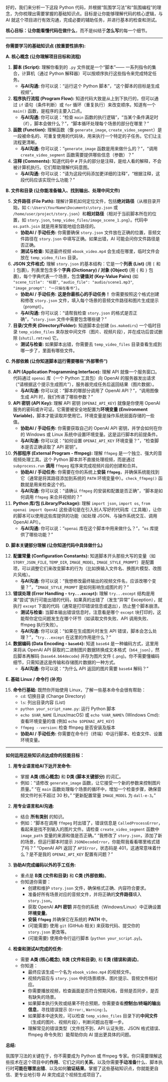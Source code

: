 好的，我们来分析一下这段 Python 代码，并根据“氛围学习法”和“氛围编程”的理念，为你梳理出需要掌握的基础知识点。目标是让你能够理解代码的核心逻辑，与 AI 就这个项目进行有效沟通，完成必要的辅助任务，并进行基本的检查和测试。

**核心目标：**让你能看懂代码在**做什么**，而不是纠结于**怎么写**的每一个细节。

---

**你需要学习的基础知识点 (按重要性排序):**

**A. 核心概念 (让你理解项目目标和流程)**

1.  **脚本 (Script):** 理解你看到的 `.py` 文件就是一个“脚本”—— 一系列指令的集合，计算机（通过 Python 解释器）可以按顺序执行这些指令来完成特定任务。
    * **与AI沟通:** 你可以说：“运行这个 Python 脚本”，“这个脚本的目标是生成视频”。
2.  **程序执行流程 (Program Flow):** 知道代码大致是从上到下执行的，但可以通过 `if` 语句（条件判断）或 `for` 循环（重复执行）来改变顺序。知道有一个 `main()` 函数，是程序的主要入口点。
    * **与AI沟通:** 你可以说：“检查 `main` 函数的执行逻辑”，“当某个条件满足时（if），脚本会做什么？”，“脚本循环处理每个场景的部分在哪里？”
3.  **函数 (Function):** 理解函数（像 `generate_image`, `create_video_segment`）是一段被命名的、可重复使用的代码块，用来执行一个特定的子任务。它们让主流程更清晰。
    * **与AI沟通:** 你可以说：“`generate_image` 函数是用来做什么的？”，“调用 `create_video_segment` 函数需要提供哪些信息（参数）？”
4.  **注释 (Comments):** 知道代码中 `#` 开头的部分是注释，是给人看的解释，不会被计算机执行。它们帮助理解代码意图。
    * **与AI沟通:** 你可以说：“请为这段代码添加更详细的注释”，“根据注释，这段代码应该实现什么功能？”

**B. 文件和目录 (让你能准备输入、找到输出、处理中间文件)**

5.  **文件路径 (File Path):** 理解计算机如何定位文件，包括**绝对路径**（从根目录开始，如 `C:\Users\YourName\Documents\story.json` 或 `/home/user/project/story.json`）和**相对路径**（相对于当前脚本所在的位置，如 `story.json`, `temp_video_files/image_scene_1.png`）。代码中 `os.path.join` 就是用来智能地组合路径的。
    * **协助AI / 手动任务:** 你需要确保 `story.json` 文件放在正确的位置，音频文件路径在 `story.json` 中填写正确。如果出错，AI 可能会问你文件路径是否正确。
    * **测试与检查:** 知道最终视频 `ebook_video.mp4` 会生成在哪里，临时文件会放在 `temp_video_files` 目录。
6.  **JSON 文件格式:** 理解 `story.json` 的基本结构：它是一个**列表 (List)** (用 `[` 和 `]` 包裹)，列表里包含多个**字典 (Dictionary) / 对象 (Object)** (用 `{` 和 `}` 包裹)，每个字典代表一个场景，包含**键值对 (Key-Value Pairs)** (如 `"scene_title": "标题"`, `"audio_file": "audio/scene1.mp3"`, `"image_prompt": "一只猫在看书"`）。
    * **协助AI / 手动任务:** **这是你最核心的手动任务！** 你需要按照这个格式创建和修改 `story.json` 文件，填入每个场景的音频文件路径和图片生成提示（prompt）。
    * **与AI沟通:** 你可以说：“请帮我检查 `story.json` 的格式是否正确”，“`story.json` 文件中需要包含哪些键？”
7.  **目录/文件夹 (Directory/Folder):** 知道脚本会创建 (`os.makedirs`) 一个临时目录 `temp_video_files` 来存放中间文件（图片、视频片段），并在成功后尝试删除 (`shutil.rmtree`) 它。
    * **测试与检查:** 如果脚本出错，你需要去 `temp_video_files` 目录查看生成到哪一步了，里面有哪些文件。

**C. 外部依赖 (让你知道脚本运行需要哪些“外部零件”)**

8.  **API (Application Programming Interface):** 理解 API 就像一个服务窗口。代码通过 `openai` 库（一个 Python 工具包）向 OpenAI 的服务器发出请求（“请根据这个提示生成图片”），服务器完成任务后返回结果（图片数据）。
    * **与AI沟通:** 你可以说：“脚本的哪部分调用了 OpenAI API？”，“调用图像生成 API 时，我们传递了哪些参数？”
9.  **API 密钥 (API Key):** 理解 API 密钥 (`OPENAI_API_KEY`) 就像是你使用 OpenAI 服务的密码或许可证。它需要被安全地配置为**环境变量 (Environment Variable)**，脚本才能读取并使用它。环境变量是操作系统层面存储的一些值。
    * **协助AI / 手动任务:** 你需要获取自己的 OpenAI API 密钥，并学会如何在你的 Windows 或 Linux 系统中设置环境变量。这是运行脚本的前提条件。
    * **与AI沟通:** 你可以说：“如何设置 `OPENAI_API_KEY` 环境变量？”，“检查脚本是否正确读取了 API 密钥”。
10. **外部程序 (External Program - ffmpeg):** 理解 `ffmpeg` 是一个独立、强大的音视频处理工具。这个 Python 脚本并不直接处理视频，而是通过 `subprocess.run` **调用** `ffmpeg` 程序来完成视频片段的创建和合并。
    * **协助AI / 手动任务:** 你需要在你的系统上**安装 `ffmpeg`**，并确保系统能找到它（通常是将其路径添加到系统的 `PATH` 环境变量中）。`check_ffmpeg()` 函数就是用来检查这个的。
    * **与AI沟通:** 你可以说：“请确认 `ffmpeg` 的安装和配置是否正确”，“脚本是如何调用 `ffmpeg` 来合并视频的？”
11. **Python 库/包 (Library/Package):** 理解 `import json`, `import os`, `from openai import OpenAI` 这些语句是在引入别人写好的代码库（工具箱），让你的脚本可以使用这些库提供的功能（如处理 JSON、与操作系统交互、调用 OpenAI API）。
    * **与AI沟通:** 你可以说：“`openai` 库在这个脚本中用来做什么？”，“`os` 库提供了哪些功能？”

**D. 脚本关键部分理解 (让你知道代码中具体做什么)**

12. **配置常量 (Configuration Constants):** 知道脚本开头那些大写的变量（如 `STORY_JSON_FILE`, `TEMP_DIR`, `IMAGE_MODEL`, `IMAGE_STYLE_PROMPT`）是配置项，可以调整它们来改变脚本的行为（比如换输入文件名、换图片模型、改图片风格）。
    * **与AI沟通:** 你可以说：“我想修改最终输出的视频文件名，应该改哪个变量？”，“`IMAGE_STYLE_PROMPT` 是如何影响生成图片的？”
13. **错误处理 (Error Handling - `try...except`):** 理解 `try...except` 结构是用来“尝试”执行可能出错的代码，如果真的出错了（发生“异常” Exception），就执行 `except` 下面的代码（通常是打印错误信息或退出），防止整个脚本崩溃。
    * **测试与检查:** 当脚本输出错误信息时，注意看是哪个 `except` 块打印的，这能帮你定位问题发生在哪个环节（如读取文件失败、API 调用失败、ffmpeg 执行失败）。
    * **与AI沟通:** 你可以说：“如果在生成图片时发生 API 错误，脚本会怎么处理？”，“`try...except` 在这里的作用是什么？”
14. **数据编码 (Data Encoding - `base64`):** 知道 `base64` 是一种编码方式，这里用来将从 OpenAI API 获取的二进制图片数据转换成文本格式（`b64_json`），然后脚本再解码 (`base64.b64decode`) 并存为图片文件 (`.png`)。你不需要懂编码细节，只需知道这是传输和存储图片数据的一种方式。
    * **与AI沟通:** 你可以说：“为什么 API 返回的图片需要 `base64` 解码？”

**E. 基础 Linux / 命令行 (补充)**

15. **命令行基础:** 既然你开始使用 Linux，了解一些基本命令会很有帮助：
    * `cd`: 切换目录 (Change Directory)
    * `ls`: 列出目录内容 (List)
    * `python your_script_name.py`: 运行 Python 脚本
    * `echo $VAR_NAME` (Linux/macOS) 或 `echo %VAR_NAME%` (Windows Cmd): 查看环境变量的值 (例如 `echo $OPENAI_API_KEY`)
    * `ffmpeg --version`: 检查 ffmpeg 是否安装及版本
    * **协助AI / 手动任务:** 你需要在命令行（终端）中运行脚本、检查文件、设置环境变量。

---

**如何运用这些知识点达成你的技能目标：**

1.  **用专业语言给AI下达开发命令:**
    * 掌握 **A类 (核心概念)** 和 **D类 (脚本关键部分)** 的词汇。
    * 例如：“请修改 `generate_image` 函数，让它接受一个新的参数来控制图片质量。” “在 `main` 函数处理每个场景的循环中，增加一个检查步骤，确保音频文件时长不超过 30 秒。” “更新配置常量 `IMAGE_MODEL` 为 `dall-e-3`。”

2.  **用专业语言和AI沟通:**
    * 结合 **所有类别** 的知识。
    * 例如：“脚本在调用 `ffmpeg` 时出错了，错误信息是 `CalledProcessError`，看起来是找不到输入的图片文件。请检查 `create_video_segment` 函数中 `image_path` 变量的来源和值是否正确。” “我修改了 `story.json`，添加了新的场景，但运行脚本时提示 `JSONDecodeError`，你能帮我看看哪里格式错了吗？” “OpenAI API 返回了 `APIError`，状态码是 401，这通常意味着什么？是不是我的 `OPENAI_API_KEY` 配置有问题？”

3.  **协助AI完成编码以外的手工任务:**
    * 重点是 **B类 (文件和目录)** 和 **C类 (外部依赖)**。
    * 你知道你需要：
        * 创建和维护 `story.json` 文件，确保格式正确、内容符合要求。
        * 准备好所有场景对应的音频文件，并将正确的**文件路径**填入 `story.json`。
        * 获取 OpenAI **API 密钥** 并在你的系统（Windows/Linux）中正确设置**环境变量**。
        * **安装 `ffmpeg`** 并确保它在系统的 **PATH** 中。
        * (可能需要) 使用 `git` (GitHub 相关) 来获取代码、提交你的 `story.json` 更改等。
        * (可能需要) 使用命令行运行脚本 (`python your_script.py`)。

4.  **检查和测试AI完成的任务:**
    * 需要 **A类 (核心概念)**, **B类 (文件和目录)**, 和 **E类 (错误和调试)**。
    * 你知道：
        * 最终应该生成一个名为 `ebook_video.mp4` 的视频文件。
        * 视频内容应与 `story.json` 中的场景顺序、图片提示、音频文件相对应。
        * 你需要播放视频，检查画面是否符合预期风格，音频是否同步，是否有缺失的场景。
        * 如果脚本执行失败或结果不符合预期，你需要查看**控制台/终端的输出信息**，寻找错误提示 (`Error:`, `Warning:`)。
        * 如果脚本中途失败，可以检查 `temp_video_files` 目录下的**中间文件**（生成的图片、视频片段），判断问题出在哪一步。
        * 理解常见的错误类型（文件找不到、API 认证失败、JSON 格式错误、ffmpeg 命令失败）能帮助你向 AI 提出更具体的问题。

**总结:**

氛围学习法的关键在于，你不需要成为 Python 或 ffmpeg 专家。你只需要理解这些技术在这个项目中的**作用**、它们之间的**关系**，以及你需要**手动准备**什么、脚本执行时**可能在哪里出错**、以及如何**验证结果**。掌握了这些基础知识点，你就能更自信、更专业地引导 AI 来完成这个视频生成项目了。